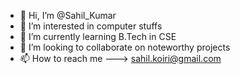 - 👋 Hi, I’m @Sahil_Kumar
- 👀 I’m interested in computer stuffs
- 🌱 I’m currently learning B.Tech in CSE
- 💞️ I’m looking to collaborate on noteworthy projects
- 📫 How to reach me ---> sahil.koiri@gmail.com

<!---
HELLO-world8999/HELLO-world8999 is a ✨ special ✨ repository because its `README.md` (this file) appears on your GitHub profile.
You can click the Preview link to take a look at your changes.
--->
